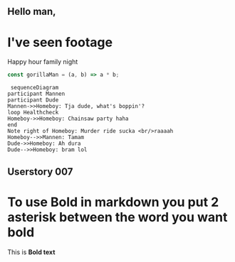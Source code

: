 ## Hello man,
# I've seen footage

Happy hour family night

```javascript
const gorillaMan = (a, b) => a * b;
```

```mermaid
 sequenceDiagram
participant Mannen
participant Dude
Mannen->>Homeboy: Tja dude, what's boppin'?
loop Healthcheck
Homeboy->>Homeboy: Chainsaw party haha
end
Note right of Homeboy: Murder ride sucka <br/>raaaah
Homeboy-->>Mannen: Tamam
Dude->>Homeboy: Ah dura
Dude-->>Homeboy: bram lol
```

## Userstory 007
# To use Bold in markdown you put 2 asterisk between the word you want bold
This is **Bold text**
